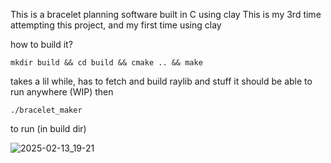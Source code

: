 This is a bracelet planning software built in C using clay
This is my 3rd time attempting this project, and my first time using clay

how to build it?
```
mkdir build && cd build && cmake .. && make
```
takes a lil while, has to fetch and build raylib and stuff
it should be able to run anywhere (WIP)
then 
```
./bracelet_maker 
```
to run (in build dir)


![2025-02-13_19-21](https://github.com/user-attachments/assets/8fcc8194-2852-40c8-9901-d778b2f154de)
